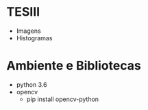 # TESIII

* Imagens
* Histogramas

# Ambiente e Bibliotecas

* python 3.6 
* opencv
  * pip install opencv-python
